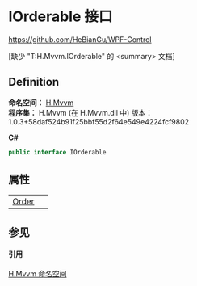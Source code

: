 # IOrderable 接口
https://github.com/HeBianGu/WPF-Control

\[缺少 "T:H.Mvvm.IOrderable" 的 &lt;summary&gt; 文档\]



## Definition
**命名空间：** <a href="2171cdff-f9c4-6682-6b3e-a29f9cee4c25">H.Mvvm</a>  
**程序集：** H.Mvvm (在 H.Mvvm.dll 中) 版本：1.0.3+58daf524b91f25bbf55d2f64e549e4224fcf9802

**C#**
``` C#
public interface IOrderable
```



## 属性
<table>
<tr>
<td><a href="1289012a-de3d-c251-dfc7-94b3be6fe5bb">Order</a></td>
<td> </td></tr>
</table>

## 参见


#### 引用
<a href="2171cdff-f9c4-6682-6b3e-a29f9cee4c25">H.Mvvm 命名空间</a>  
